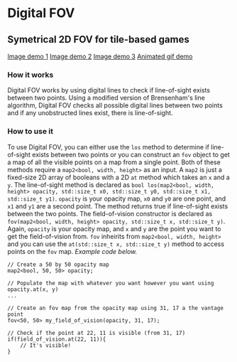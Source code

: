 # Digital FOV
## Symetrical 2D FOV for tile-based games

[Image demo 1](https://i.sli.mg/mH3V6S.png)
[Image demo 2](https://i.sli.mg/ObAX5M.png)
[Image demo 3](https://i.sli.mg/iTNH4Y.png)
[Animated gif demo](https://i.sli.mg/ish0PS.gif)

### How it works
Digital FOV works by using digital lines to check if line-of-sight exists between two points. Using a modified version of Brensenham's line algorithm, Digital FOV checks all possible digital lines between two points and if any unobstructed lines exist, there is line-of-sight.

### How to use it
To use Digital FOV, you can either use the `los` method to determine if line-of-sight exists between two points or you can construct an `fov` object to get a map of all the visible points on a map from a single point. Both of these methods require a `map2<bool, width, height>` as an input. A `map2` is just a fixed-size 2D array of booleans with a 2D `at` method which takes an `x` and a `y`. The line-of-sight method is declared as `bool los(map2<bool, width, height> opacity, std::size_t x0, std::size_t y0, std::size_t x1, std::size_t y1)`. `opacity` is your opacity map, `x0` and `y0` are one point, and `x1` and `y1` are a second point. The method returns true if line-of-sight exists between the two points. The field-of-vision constructor is declared as `fov(map2<bool, width, height> opacity, std::size_t x, std::size_t y)`. Again, `opacity` is your opacity map, and `x` and `y` are the point you want to get the field-of-vision from. `fov` inheirits from `map2<bool, width, height>` and you can use the `at(std::size_t x, std::size_t y)` method to access points on the `fov` map. *Example code below.*
```
// Create a 50 by 50 opacity map
map2<bool, 50, 50> opacity;

// Populate the map with whatever you want however you want using opacity.at(x, y)
...

// Create an fov map from the opacity map using 31, 17 a the vantage point
fov<50, 50> my_field_of_vision(opacity, 31, 17);

// Check if the point at 22, 11 is visible (from 31, 17)
if(field_of_vision.at(22, 11)){
    // It's visible!
}
```
